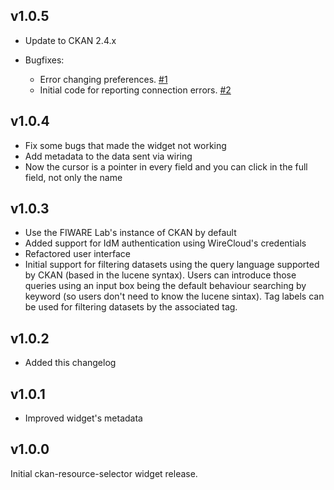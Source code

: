 ## v1.0.5

- Update to CKAN 2.4.x
- Bugfixes:

    - Error changing preferences. [#1](https://github.com/wirecloud-fiware/ckan-resource-selector-widget/issues/1)
    - Initial code for reporting connection errors. [#2](https://github.com/wirecloud-fiware/ckan-resource-selector-widget/issues/2)

## v1.0.4

- Fix some bugs that made the widget not working
- Add metadata to the data sent via wiring
- Now the cursor is a pointer in every field and you can click in the full field, not only the name

## v1.0.3

- Use the FIWARE Lab's instance of CKAN by default
- Added support for IdM authentication using WireCloud's credentials
- Refactored user interface
- Initial support for filtering datasets using the query language supported by
  CKAN (based in the lucene syntax). Users can introduce those queries using an
  input box being the default behaviour searching by keyword (so users don't
  need to know the lucene sintax). Tag labels can be used for filtering datasets
  by the associated tag.

## v1.0.2

- Added this changelog

## v1.0.1

- Improved widget's metadata

## v1.0.0

Initial ckan-resource-selector widget release.
